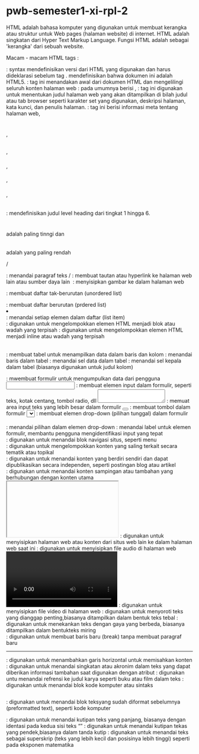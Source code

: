# pwb-semester1-xi-rpl-2

HTML adalah bahasa komputer yang digunakan untuk membuat kerangka atau struktur untuk Web pages (halaman website) di internet.
HTML adalah singkatan dari Hyper Text Markup Language.
Fungsi HTML adalah sebagai 'kerangka' dari sebuah website.

Macam - macam HTML tags :
<!DOCTYPE> : syntax mendefinisikan versi dari HTML yang digunakan dan harus dideklarasi sebelum tag <html>. <!DOCTYPE html>mendefinisikan bahwa dokumen ini adalah HTML5.
<html></html> : tag ini menandakan awal dari dokumen HTML dan mengelilingi seluruh konten halaman web
<head></head> : pada umumnya berisi <meta>, <title>, konten css/js internal maupun link ke file css/js eksternal.
<body></body> : tag ini berisi konten website yang ingin ditampilkan pada browser.
<title></title> : tag ini digunakan untuk menentukan judul halaman web yang akan ditampilkan di bilah judul atau tab browser seperti karakter set yang digunakan, deskripsi halaman, kata kunci, dan penulis halaman.
<meta> : tag ini berisi informasi meta tentang halaman web,
<h1></h1>, <h2></h2>, <h3></h3>, <h4></h4>, <h5></h5>, <h6></h6> : mendefinisikan judul level heading dari tingkat 1 hingga 6. <h1></h1> adalah paling tinngi dan <h6></h6> adalah yang paling rendah
<p>/</p> : menandai paragraf teks
<a>/</a> : membuat tautan atau hyperlink ke halaman web lain atau sumber daya lain
<img> : menyisipkan gambar ke dalam halaman web 
<ul></ul> : membuat daftar tak-berurutan (unordered list)
<ol></ol> : membuat daftar berurutan (prdered list)
<li></li> : menandai setiap elemen dalam daftar (list item)
<div></div> : digunakan untuk mengelompokkan elemen HTML menjadi blok atau wadah yang terpisah
<span></span> : digunakan untuk mengelompokkan elemen HTML menjadi inline atau wadah yang terpisah
<table></table> : membuat tabel untuk menampilkan data dalam baris dan kolom 
<tr></tr> : menandai baris dalam tabel
<td></td> : menandai sel data dalam tabel
<th></th> : menandai sel kepala dalam tabel (biasanya digunakan untuk judul kolom)
<form></form> : mwembuat formulir untuk mengumpulkan data dari pengguna 
<input> : membuat elemen input dalam formulir, seperti teks, kotak centang, tombol radio, dll
<textarea></textarea> : memuat area input teks yang lebih besar dalam formulir
<button></button> : membuat tombol dalam formulir
<select></select> : membuat elemen drop-down (pilihan tunggal) dalam formulir
<option></option> : menandai pilihan dalam elemen drop-down
<label></label> : menandai label untuk elemen formulir, membantu pengguna mengidentifikasi input yang tepat
<nav></nav> : digunakan untuk menandai blok navigasi situs, seperti menu
<section></section> : digunakan untuk mengelompokkan konten yang saling terkait secara tematik atau topikal
<article></article> : digunakan untuk menandai konten yang berdiri sendiri dan dapat dipublikasikan secara independen, seperti postingan blog atau artikel
<aside></aside> : digunakan untuk menandai konten sampingan atau tambahan yang berhubungan dengan konten utama
<iframe></iframe> : digunakan untuk menyisipkan halaman web atau konten dari situs web lain ke dalam halaman web saat ini
<audio></audio> : digunakan untuk menyisipkan file audio di halaman web 
<video></video> : digunakan untuk menyisipkan file video di halaman web
<strong></strong> : digunakan untuk menyoroti teks yang dianggap penting,biasanya ditampilkan dalam bentuk teks tebal
<em></em> : digunakan untuk menekankan teks dengan gaya yang berbeda, biasanya ditampilkan dalam bentukteks miring 
<br> : digunakan untuk membuat baris baru (break) tanpa membuat paragraf baru
<hr> : digunakan untuk menambahkan garis horizontal untuk memisahkan konten
<abbr></abbr> : digunakan untuk menandai singkatan atau akronim dalam teks yang dapat diberikan informasi tambahan saat digunakan dengan atribut
<cite></cite> : digunakan untu menandai refrensi ke judul karya seperti buku atau film dalam teks 
<code></code> : digunakan untuk menandai blok kode komputer atau sintaks
<pre></pre> : digunakan untuk menandai blok teksyang sudah diformat sebelumnya (preformatted text), seperti kode komputer
<blockquote></blockquote> : digunakan untuk menandai kutipan teks yang panjang, biasanya dengan identasi pada kedua sisi teks
<q></q> : digunakan untuk menandai kutipan tekas yang pendek,biasanya dalam tanda kutip
<sub></sub : digunakan untuk menandai teks sebagai subskrip(teks yang lebih kecil dan posisinya lebih rendah) seperti pada rumus kimia
<sup></sup> : digunakan untuk menandai teks sebagai superskrip (teks yang lebih kecil dan posisinya lebih tinggi) seperti pada eksponen matematika
